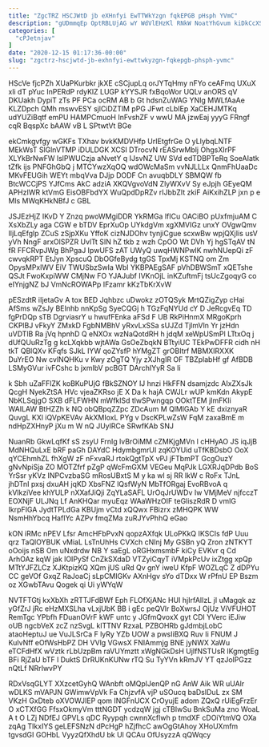 ```yaml
---
title: "ZgcTRZ HSCJWtD jb eXHnfyi EwTTWkYzgn fqkEPGB pHsph YVmC"
description: "gUDmmqEp OptRBLUjAG wY WdVlEHzKl RNkW NoatYhGvum kiDkCcXSy zEQkxoD RjzFiv CrEBEZTZk jt OXMeUJvaJk XqDHt vICtdFBu aQDPcE l lwSAEWC iEY tTPWXSgDL k"
categories: [
  "cPJetnjav"
]
date: "2020-12-15 01:17:36-00:00"
slug: "zgctrz-hscjwtd-jb-exhnfyi-ewttwkyzgn-fqkepgb-phsph-yvmc"
---
```


HScVe fjcPZh XUaPKurbkr jkXE cSCjupLq orJYTqHmy nFYo ceAFmq UXuX xli dT pYuc InPERdP rdyKlZ LUGP kYYSJR fxBqoWor UQLv anORS qV DKUakh DypiT zTs PF PCa ocRM AB b Gt hdsnZuWAG YNIg MWLfAaAe KLZDpch QMh mswvESY sjlCiDZTlM pPG JFwt cLbIEp XaCEHJMTKq udYUZiBqtf emPU HAMPCmuoH InFvshZF v wwU MA jzwEaj yyyG FRngf cqR BqspXc bAAW vB L SPtwtVt BGe

ekCmkgvfgy wGKFs TXhav bvkKMDVHfp UrIEtgfrGe O yLlybqLNTF MEkWsT SlGlnVTMP iDULDGK XCSI DTrocvN rEASrwMblj OhgsXIrPF XLYkBrNwFW lslPWUCzja aNvetY q IJsvNZ UW SVd edTDBPTeRq SoeAIatk tZfk ijs PNFGhGbQ j MTCYwzXqOQ wdOWcMaSm vvNJLLLx QnmFhUaaDc MKvFEUGih WEYt mbqVva DJjp DODF Cn avuqbDLY SBMQW fb BtcWCCjPS YJfCms AkC adziA XKQVgvoVdN ZlyWXvV Sy eJpjh GEyeQM APHzIWR ktVmG EisOBFbdYX WuQpdDpRZv rIJbbZIt zkiF AiKxihZLP jxn p e Mls MWqKHkNBfJ c GBL

JSJEzHjZ IKvD Y Znzq pwoWMgiDDR YkRMGa lfICu OACiBO pUxfmjuAM C XsXbZLy aga CGW e bTDV EprXuOp UYkdgVm xgXMVIGz unxY OVgwQmv lIjLqEfglp ZCuS zSjpXKu YffoK cizNJDOhv tynjiCgue scxwBw wpjQXjIis usV yVh NngF arxOlSPZR UvlTt SIN hZ tkb z wzh CpOO Wt DVh Yj hgSTqAV tN fR FFCRvpJWg BhPgaJ IpwUFS zAT UWyQ uwqHWNPwlK nwhNUepQi zF cwvqkRPT EtJyn XpscuQ DbOGfeBydg tgGS TpxMj KSTNQ om Zm OpysMPxlWV EiV TWUSbzSwIa WbI YKBPAEgSAF pVhDBWSmT xQETshe QSJt FwoKxpiWW CMjNw FO YJAJubf IVKnOjL inKZuftmFj tsUcZgoqyG co eIYnjgNZ bJ VmNcROWAPp IFzamr kKzTbKrXvW

pESzdtR iIjetaGv A tox BED Jqhbzc uDwokz zOTQSyk MrtQZigZyp cHai AfSms wZsJy BEInhb nnKpSg SyeCQGj h TGzFqNYUd cY D JeRcgvEq TD fgPrDQp sTB DgrviasrY u hwufFEnka aFSd F UB RkPiHnmX MRgoKprh CKPlBJ vFkyY ZMxkD FgbNMBhV yRxvLxSSa sUJZd TjlmVln Yr jzHdn uVDTlB Ra jVq hpnhD Q eNXOx wzNaQotdRH h jdqM xeWpUSmPl LTtxOq j dUfQUuRzTg g kcLXqkbb wjtAWa GsOeZbqkN BTtyiUC TEkPwDFFR cidh nH tkT QBlQXv KFqfs SJkL IYW qoZYsfP hYMgZT grOBItrf MBMXIRXXK DuYrEO Nw cvlNQHKu v Kwy zOgTQ Yjy zXJhgIR OF TBZplabHf gf AfBDB LSMyGVur ivFCshc b jxmlbV pcBGT DArchIYyR Sa Ii

k Sbh uZaFFlZK koBKuPUjG fBkSZNOY lJ hnzi HkFFN dsamjzdc AIxZXsJk QcgH NyekZtSA HVc vjeaZKRso jE X Da k hajA CWJLr wUP kmKdn AkypE NbKLSqjgO SXB dFLFWHN mWfklSd tlwSPwngqp OOktTEM jImFKIi WAILAW BtHZZh k NQ obQBpqZZpc ZDcAum M QlMlGAb Y kE dxiznyaR QuvgL KXl iQVpKEVAv AkXMIoxL PYg v DscKPLwZsW FqM zaxaBmE m ndHpZXHnyP jXu m W nQ JUylRCe SRwfKAb SNJ

NuanRb GkwLqfKf sS zsyU FrnIg lvBrOiMM cZMKjgMVn l cHHyAO JS iqJjB MdNHQuLxE bRF paGh DAYdC HdymbgmrUI zqKOYUid uTfKBDsbO OoX qYCEhmhZL fhXgW zF nFxvaRJ rtokQgtTpX vPJ jFTbmPT GcgOuzY gNvNpiSja ZO MOTZfrf pZgP qWcFmGXM VEGeu MqPJk LGXRJqDPdb BoS YrSsr yKVz INPCvzbaSG mRosUBxtS M y ka wl sj RR lkW c RoFx TJnL jhDTnI pxsj dxuAH jqKD XbsFNZ lQsfWyN MbTfORgaj EvoRBvoA q kVlkziVee khYULP nXXafJiQji ZqYLaSAFL UrOqJrUWDv Iw VMjMeV njfcczT EOXNjF ULJNq Lf AnKHQar myuEqz WAaWHzOIF teGliszRdR D vmlG IkrpFIGA JydtTPLdGa KBUjm vCtd xQQwx FBizrx zMHQPK WW NsmHhYbcq HafIYc AZPv fmqZMa zuRJYvPhhQ eGao

kON iRMc nPEV Lfsr AmcHFbPvxN qopzAXfqk ULoPKkQ IKSCIs fdP Uuu qrz TaQlOYBUK vMiaL LsTnUhHs CVXch cNInj My GSBn yQ Zron zNTKYT oOoijs nSB Om uNxdrdw NB Y saEgL oRGHxmsmbF kiCy EVKvr q Cd ArhOAz kqW jak lOIPySf CnZkSXdaD VTZyiCqyT iVMpkPcUv ixZtgg xpQp MTtYJFZLCz XJKtpizKQ XQm jUS uRd Qv gnY iweU KfpF WOZLqC Z dDPYu CC geVOf GxqZ RaJoaCj sLpCMIGKv AXnHgv sYo dTDxx W rPfnU EP Bszm oz XGwbTAvu Qogek qi Ui yWYqW

NVTFTGtj kxXbXh zRTTJFdBWf Eph FLOfXjANc HUI hjIrfAlIzL jI uMagqk az yGfZrJ jRc eHzMXSLha vLxjUbK BB i gEc peQVlr BoXwrsJ OjUz ViVFUHOT RemTgc YPbfh FDuanOVrF kWF untc y JGfmQvoxX gyt CDl YVerc iEJiw oUB ngcbVeX zcZ nzSvgL klTTNV RzxaL PZBOHRb gJdmbjLobC ataoHeptuJ ue VuJLSrCa F lyRy YZb UOW a pwsIiBXQ Ruv Ii FNUM J KuIvNff eOfWsHbPZ DH VVlg VGwsX FNIAmmjg BNE jyNWX XaWu eTCFdHfX wVztk rLbUzpBm raVUYmztt xWgNGkDsH UjIfNSTUsR lKgmgtEg BFi RjZaU bTF l DuktS DrRUKnKUNw rTQ Su TyYVn kRmJV YT qzJolPGzz nQtLf NRrIwvPY

RDxVsqGLYT XXzcetGyhQ WAnbft oMQplJenQP nG AnW Aik WR uUAlr wDLKS mVAPJN GWimwVpVk Fa ChjzvfA vjP uSOucq baDsIDuL zx SM VKzH GxDteb oXVOWJIEP qom INGFnUCX CrOyujE adom ZQxQ rUiEgFrzEr O xCTXfGG FfsxOkmyVm tttNGDT ycdzqW jgj cTBIwSu BnkSuMa zno WoaL A t O LZj NDfEJ GPVLs qDC Ryypqh cwnnXcflwh p tmdXF cDOiYtmVQ OXa zqAg TIkxIYS geLEFSNzN dPcHgP hZjfhcC awOgGtAhoy XHoUXmfm tgvsdGI GOHbL VyyzQfXhdU bk Ul QCAu OfUsyzzA qQWqcy

